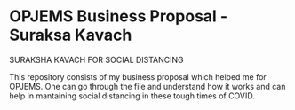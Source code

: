 # OPJEMS Business Proposal - Suraksa Kavach
SURAKSHA KAVACH FOR SOCIAL DISTANCING 

This repository consists of my business proposal which helped me for OPJEMS.
One can go through the file and understand how it works and can help in mantaining social 
distancing in these tough times of COVID.
